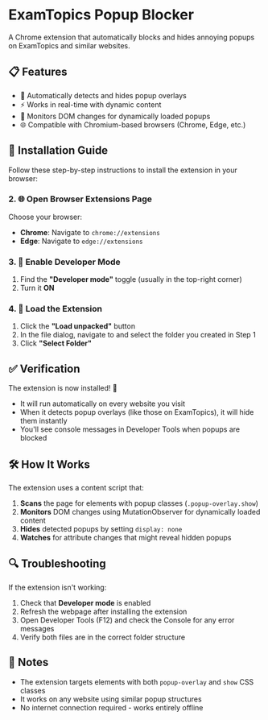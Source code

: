# ExamTopics Popup Blocker

A Chrome extension that automatically blocks and hides annoying popups on ExamTopics and similar websites.

## 📋 Features

- 🚫 Automatically detects and hides popup overlays
- ⚡ Works in real-time with dynamic content
- 🔄 Monitors DOM changes for dynamically loaded popups
- 🌐 Compatible with Chromium-based browsers (Chrome, Edge, etc.)

## 🚀 Installation Guide

Follow these step-by-step instructions to install the extension in your browser:


### 2. 🌐 Open Browser Extensions Page

Choose your browser:

- **Chrome**: Navigate to `chrome://extensions`
- **Edge**: Navigate to `edge://extensions`

### 3. 🔧 Enable Developer Mode

1. Find the **"Developer mode"** toggle (usually in the top-right corner)
2. Turn it **ON**

### 4. 📂 Load the Extension

1. Click the **"Load unpacked"** button
2. In the file dialog, navigate to and select the folder you created in Step 1
3. Click **"Select Folder"**

## ✅ Verification

The extension is now installed! 🎉

- It will run automatically on every website you visit
- When it detects popup overlays (like those on ExamTopics), it will hide them instantly
- You'll see console messages in Developer Tools when popups are blocked

## 🛠️ How It Works

The extension uses a content script that:

1. **Scans** the page for elements with popup classes (`.popup-overlay.show`)
2. **Monitors** DOM changes using MutationObserver for dynamically loaded content
3. **Hides** detected popups by setting `display: none`
4. **Watches** for attribute changes that might reveal hidden popups

## 🔍 Troubleshooting

If the extension isn't working:

1. Check that **Developer mode** is enabled
2. Refresh the webpage after installing the extension
3. Open Developer Tools (F12) and check the Console for any error messages
4. Verify both files are in the correct folder structure

## 📝 Notes

- The extension targets elements with both `popup-overlay` and `show` CSS classes
- It works on any website using similar popup structures
- No internet connection required - works entirely offline
